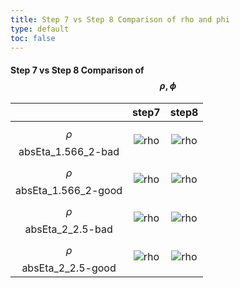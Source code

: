 ```yaml
---
title: Step 7 vs Step 8 Comparison of rho and phi
type: default
toc: false
---
```


#### Step 7 vs Step 8 Comparison of $$\rho, \phi$$

|  |  step7 | step8 |
|:-:|:-:|:-:|
|  $$\rho$$ absEta_1.566_2-bad  |  ![rho](https://project-cms-ecal-calibration.web.cern.ch/project-cms-ecal-calibration/RUN2_ECAL_Calibration/Moriond17_newRegrFix_LT/invMass_ECAL_pho/step7EE/outProfile-scaleStepLowEtEE-EtLeading_32-EtSubLeading_20-noPF-isEle-phiabsEta_1.566_2-bad-EtLeading_32-EtSubLeading_20-noPF-isEle.png)      |   ![rho](https://project-cms-ecal-calibration.web.cern.ch/project-cms-ecal-calibration/RUN2_ECAL_Calibration/Moriond17_newRegrFix_LT/invMass_ECAL_pho/step8EE/outProfile-scaleStepLowEtEE-EtLeading_32-EtSubLeading_20-noPF-isEle-phiabsEta_1.566_2-bad-EtLeading_32-EtSubLeading_20-noPF-isEle.png)      |  
|  $$\rho$$ absEta_1.566_2-good |  ![rho](https://project-cms-ecal-calibration.web.cern.ch/project-cms-ecal-calibration/RUN2_ECAL_Calibration/Moriond17_newRegrFix_LT/invMass_ECAL_pho/step7EE/outProfile-scaleStepLowEtEE-EtLeading_32-EtSubLeading_20-noPF-isEle-phiabsEta_1.566_2-good-EtLeading_32-EtSubLeading_20-noPF-isEle.png)     |   ![rho](https://project-cms-ecal-calibration.web.cern.ch/project-cms-ecal-calibration/RUN2_ECAL_Calibration/Moriond17_newRegrFix_LT/invMass_ECAL_pho/step8EE/outProfile-scaleStepLowEtEE-EtLeading_32-EtSubLeading_20-noPF-isEle-phiabsEta_1.566_2-good-EtLeading_32-EtSubLeading_20-noPF-isEle.png)      |  
|  $$\rho$$ absEta_2_2.5-bad    |  ![rho](https://project-cms-ecal-calibration.web.cern.ch/project-cms-ecal-calibration/RUN2_ECAL_Calibration/Moriond17_newRegrFix_LT/invMass_ECAL_pho/step7EE/outProfile-scaleStepLowEtEE-EtLeading_32-EtSubLeading_20-noPF-isEle-phiabsEta_2_2.5-bad-EtLeading_32-EtSubLeading_20-noPF-isEle.png)      |   ![rho](https://project-cms-ecal-calibration.web.cern.ch/project-cms-ecal-calibration/RUN2_ECAL_Calibration/Moriond17_newRegrFix_LT/invMass_ECAL_pho/step8EE/outProfile-scaleStepLowEtEE-EtLeading_32-EtSubLeading_20-noPF-isEle-phiabsEta_2_2.5-bad-EtLeading_32-EtSubLeading_20-noPF-isEle.png)      |  
|  $$\rho$$ absEta_2_2.5-good   |  ![rho](https://project-cms-ecal-calibration.web.cern.ch/project-cms-ecal-calibration/RUN2_ECAL_Calibration/Moriond17_newRegrFix_LT/invMass_ECAL_pho/step7EE/outProfile-scaleStepLowEtEE-EtLeading_32-EtSubLeading_20-noPF-isEle-phiabsEta_2_2.5-good-EtLeading_32-EtSubLeading_20-noPF-isEle.png)      |   ![rho](https://project-cms-ecal-calibration.web.cern.ch/project-cms-ecal-calibration/RUN2_ECAL_Calibration/Moriond17_newRegrFix_LT/invMass_ECAL_pho/step8EE/outProfile-scaleStepLowEtEE-EtLeading_32-EtSubLeading_20-noPF-isEle-phiabsEta_2_2.5-good-EtLeading_32-EtSubLeading_20-noPF-isEle.png)      |  
